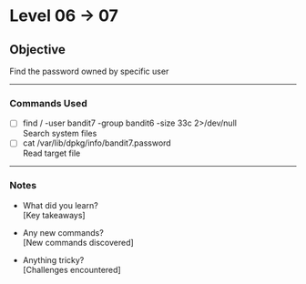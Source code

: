 # Level 06 → 07

## Objective
Find the password owned by specific user

---

### Commands Used
- [ ] find / -user bandit7 -group bandit6 -size 33c 2>/dev/null  
  Search system files
- [ ] cat /var/lib/dpkg/info/bandit7.password  
  Read target file

---

### Notes
- What did you learn?  
  [Key takeaways]
  
- Any new commands?  
  [New commands discovered]
  
- Anything tricky?  
  [Challenges encountered]
